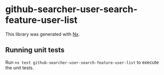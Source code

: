 # github-searcher-user-search-feature-user-list

This library was generated with [Nx](https://nx.dev).

## Running unit tests

Run `nx test github-searcher-user-search-feature-user-list` to execute the unit
tests.
